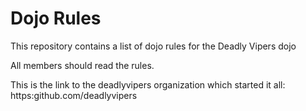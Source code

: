 Dojo Rules
==========

This repository contains a list of dojo rules for the Deadly Vipers dojo

All members should read the rules.

This is the link to the deadlyvipers organization which started it all:
https:github.com/deadlyvipers

